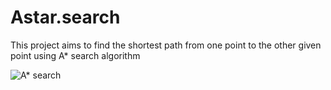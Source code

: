 # Astar.search
This project aims to find the shortest path from one point to the other given point using A* search algorithm


![A* search](https://miro.medium.com/v2/resize:fit:1400/1*QvF-25wEHhQiWowGeJ8JjQ.png)
